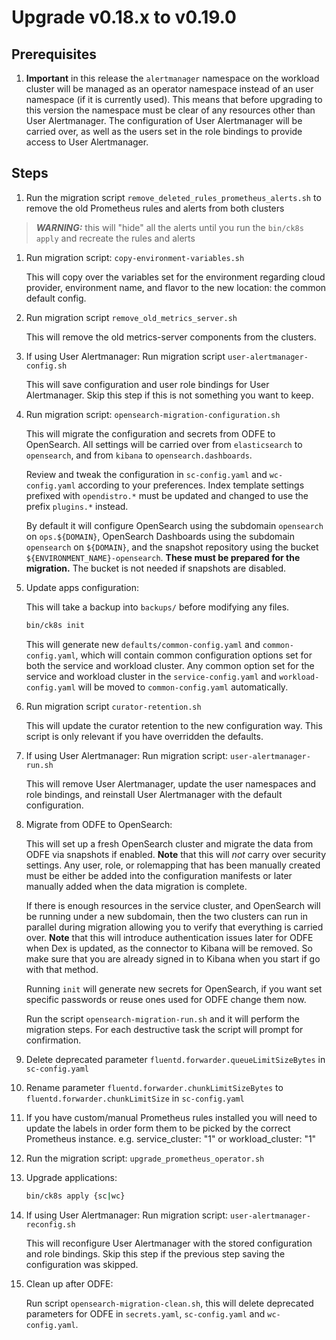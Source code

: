 # Upgrade v0.18.x to v0.19.0

## Prerequisites

1. **Important** in this release the `alertmanager` namespace on the workload cluster will be managed as an operator namespace instead of an user namespace (if it is currently used).
    This means that before upgrading to this version the namespace must be clear of any resources other than User Alertmanager.
    The configuration of User Alertmanager will be carried over, as well as the users set in the role bindings to provide access to User Alertmanager.

## Steps

1. Run the migration script `remove_deleted_rules_prometheus_alerts.sh` to remove the old Prometheus rules and alerts from both clusters
> **_WARNING:_** this will "hide" all the alerts until you run the `bin/ck8s apply` and recreate the rules and alerts

1. Run migration script: `copy-environment-variables.sh`

    This will copy over the variables set for the environment regarding cloud provider, environment name, and flavor to the new location: the common default config.

1. Run migration script `remove_old_metrics_server.sh`

    This will remove the old metrics-server components from the clusters.

1. If using User Alertmanager: Run migration script `user-alertmanager-config.sh`

    This will save configuration and user role bindings for User Alertmanager.
    Skip this step if this is not something you want to keep.

1. Run migration script: `opensearch-migration-configuration.sh`

    This will migrate the configuration and secrets from ODFE to OpenSearch.
    All settings will be carried over from `elasticsearch` to `opensearch`, and from `kibana` to `opensearch.dashboards`.

    Review and tweak the configuration in `sc-config.yaml` and `wc-config.yaml` according to your preferences.
    Index template settings prefixed with `opendistro.*` must be updated and changed to use the prefix `plugins.*` instead.

    By default it will configure OpenSearch using the subdomain `opensearch` on `ops.${DOMAIN}`, OpenSearch Dashboards using the subdomain `opensearch` on `${DOMAIN}`, and the snapshot repository using the bucket `${ENVIRONMENT_NAME}-opensearch`.
    **These must be prepared for the migration.**
    The bucket is not needed if snapshots are disabled.

1. Update apps configuration:

    This will take a backup into `backups/` before modifying any files.

    ```bash
    bin/ck8s init
    ```

    This will generate new `defaults/common-config.yaml` and `common-config.yaml`, which will contain common configuration options set for both the service and workload cluster. Any common option set for the service and workload cluster in the `service-config.yaml` and `workload-config.yaml` will be moved to `common-config.yaml` automatically.

1. Run migration script `curator-retention.sh`

    This will update the curator retention to the new configuration way.
    This script is only relevant if you have overridden the defaults.

1. If using User Alertmanager: Run migration script: `user-alertmanager-run.sh`

    This will remove User Alertmanager, update the user namespaces and role bindings, and reinstall User Alertmanager with the default configuration.

1. Migrate from ODFE to OpenSearch:

    This will set up a fresh OpenSearch cluster and migrate the data from ODFE via snapshots if enabled.
    **Note** that this will *not* carry over security settings.
    Any user, role, or rolemapping that has been manually created must be either be added into the configuration manifests or later manually added when the data migration is complete.

    If there is enough resources in the service cluster, and OpenSearch will be running under a new subdomain, then the two clusters can run in parallel during migration allowing you to verify that everything is carried over.
    **Note** that this will introduce authentication issues later for ODFE when Dex is updated, as the connector to Kibana will be removed.
    So make sure that you are already signed in to Kibana when you start if go with that method.

    Running `init` will generate new secrets for OpenSearch, if you want set specific passwords or reuse ones used for ODFE change them now.

    Run the script `opensearch-migration-run.sh` and it will perform the migration steps.
    For each destructive task the script will prompt for confirmation.

1. Delete deprecated parameter `fluentd.forwarder.queueLimitSizeBytes` in `sc-config.yaml`

1. Rename parameter `fluentd.forwarder.chunkLimitSizeBytes` to `fluentd.forwarder.chunkLimitSize` in `sc-config.yaml`

1. If you have custom/manual Prometheus rules installed you will need to update the labels in order form them to be picked by the correct Prometheus instance. e.g. service_cluster: "1" or workload_cluster: "1"

1. Run the migration script: `upgrade_prometheus_operator.sh`

1. Upgrade applications:

    ```bash
    bin/ck8s apply {sc|wc}
    ```

1. If using User Alertmanager: Run migration script: `user-alertmanager-reconfig.sh`

    This will reconfigure User Alertmanager with the stored configuration and role bindings.
    Skip this step if the previous step saving the configuration was skipped.

1. Clean up after ODFE:

    Run script `opensearch-migration-clean.sh`, this will delete deprecated parameters for ODFE in `secrets.yaml`, `sc-config.yaml` and `wc-config.yaml`.
